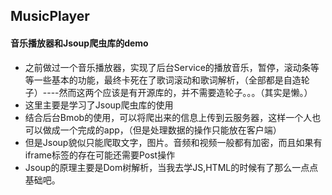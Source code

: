 ## MusicPlayer
#### 音乐播放器和Jsoup爬虫库的demo
* 之前做过一个音乐播放器，实现了后台Service的播放音乐，暂停，滚动条等等一些基本的功能，最终卡死在了歌词滚动和歌词解析，（全部都是自造轮子）----然而这两个应该是有开源库的，并不需要造轮子。。。（其实是懒。）  
* 这里主要是学习了Jsoup爬虫库的使用
* 结合后台Bmob的使用，可以将爬出来的信息上传到云服务器，这样一个人也可以做成一个完成的app，（但是处理数据的操作只能放在客户端）
* 但是Jsoup貌似只能爬取文字，图片。音频和视频一般都有加密，而且如果有iframe标签的存在可能还需要Post操作
* Jsoup的原理主要是Dom树解析，当我去学JS,HTML的时候有了那么一点点基础吧。
